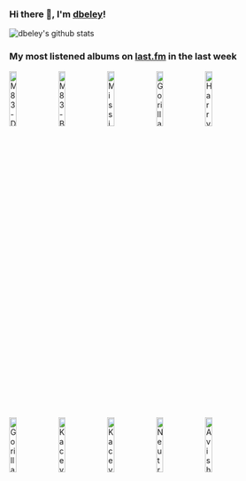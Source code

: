### Hi there 👋, I'm [dbeley](https://dbeley.ovh/en)!

![dbeley's github stats](https://github-readme-stats.vercel.app/api?username=dbeley)

### My most listened albums on [last.fm](https://www.last.fm/user/d_beley) in the last week

[<img src='https://lastfm.freetls.fastly.net/i/u/300x300/bf3af94c5fdeaea084523f8432122d1d.jpg' width='16%' height='16%' alt='M83 - Dead Cities, Red Seas & Lost Ghosts'>](https://www.last.fm/music/m83/dead%2bcities%252c%2bred%2bseas%2b%2526%2blost%2bghosts)&nbsp;
[<img src='https://lastfm.freetls.fastly.net/i/u/300x300/dc311f106df9463fb196555449b711ea.jpg' width='16%' height='16%' alt='M83 - Before the Dawn Heals Us'>](https://www.last.fm/music/m83/before%2bthe%2bdawn%2bheals%2bus)&nbsp;
[<img src='https://lastfm.freetls.fastly.net/i/u/300x300/a2421a41fa9246368a0eec13715d2dca.png' width='16%' height='16%' alt='Mission of Burma - Vs.'>](https://www.last.fm/music/mission%2bof%2bburma/vs.)&nbsp;
[<img src='https://lastfm.freetls.fastly.net/i/u/300x300/ce6e2af584a5480b85b79371b219a92e.png' width='16%' height='16%' alt='Gorillaz - Plastic Beach'>](https://www.last.fm/music/gorillaz/plastic%2bbeach)&nbsp;
[<img src='https://lastfm.freetls.fastly.net/i/u/300x300/4f6732b21ba4461ac641d92eab4e313c.png' width='16%' height='16%' alt='Harry Nilsson - Nilsson Schmilsson'>](https://www.last.fm/music/harry%2bnilsson/nilsson%2bschmilsson)&nbsp;
<br>
[<img src='https://lastfm.freetls.fastly.net/i/u/300x300/271483e955d2b255160f3361a7f5fb78.jpg' width='16%' height='16%' alt='Gorillaz - Demon Days'>](https://www.last.fm/music/gorillaz/demon%2bdays)&nbsp;
[<img src='https://lastfm.freetls.fastly.net/i/u/300x300/ff0056e09edb833b0aa4583a5aa02120.png' width='16%' height='16%' alt='Kacey Musgraves - Golden Hour'>](https://www.last.fm/music/kacey%2bmusgraves/golden%2bhour)&nbsp;
[<img src='https://lastfm.freetls.fastly.net/i/u/300x300/e1fc9729a547c6bc45464ffc0fad2aa3.png' width='16%' height='16%' alt='Kacey Musgraves - Same Trailer Different Park'>](https://www.last.fm/music/kacey%2bmusgraves/same%2btrailer%2bdifferent%2bpark)&nbsp;
[<img src='https://lastfm.freetls.fastly.net/i/u/300x300/d95051e07a714889c8f7fbbccf61bf8b.jpg' width='16%' height='16%' alt='Neutral Milk Hotel - In the Aeroplane Over the Sea'>](https://www.last.fm/music/neutral%2bmilk%2bhotel/in%2bthe%2baeroplane%2bover%2bthe%2bsea)&nbsp;
[<img src='https://lastfm.freetls.fastly.net/i/u/300x300/fbdfae37f8d043fa93eae841d25ce6ef.png' width='16%' height='16%' alt='Avishai Cohen - Seven Seas'>](https://www.last.fm/music/avishai%2bcohen/seven%2bseas)&nbsp;
<br>
